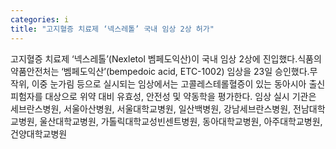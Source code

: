 ```yaml
---
categories: i
title: "고지혈증 치료제 ‘넥스레톨’ 국내 임상 2상 허가"
---
```

고지혈증 치료제 ‘넥스레톨’(Nexletol 벰페도익산)이 국내 임상 2상에 진입했다.식품의약품안전처는 ‘벰페도익산’(bempedoic acid, ETC-1002) 임상을 23일 승인했다.무작위, 이중 눈가림 등으로 실시되는 임상에서는 고콜레스테롤혈증이 있는 동아시아 출신 피험자를 대상으로 위약 대비 유효성, 안전성 및 약동학을 평가한다. 임상 실시 기관은 세브란스병원, 서울아산병원, 서울대학교병원, 일산백병원, 강남세브란스병원, 전남대학교병원, 울산대학교병원, 가톨릭대학교성빈센트병원, 동아대학교병원, 아주대학교병원, 건양대학교병원